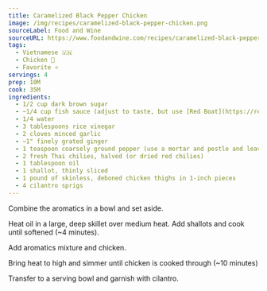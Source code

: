 ```yaml
---
title: Caramelized Black Pepper Chicken
image: /img/recipes/caramelized-black-pepper-chicken.png
sourceLabel: Food and Wine
sourceURL: https://www.foodandwine.com/recipes/caramelized-black-pepper-chicken
tags:
  - Vietnamese 🇻🇳
  - Chicken 🍗
  - Favorite ⭐
servings: 4
prep: 10M
cook: 35M
ingredients:
  - 1/2 cup dark brown sugar
  - ~1/4 cup fish sauce (adjust to taste, but use [Red Boat](https://redboatfishsauce.com)! )
  - 1/4 water
  - 3 tablespoons rice vinegar
  - 2 cloves minced garlic
  - ~1" finely grated ginger
  - 1 teaspoon coarsely ground pepper (use a mortar and pestle and leave some chunky bits)
  - 2 fresh Thai chilies, halved (or dried red chilies)
  - 1 tablespoon oil
  - 1 shallot, thinly sliced
  - 1 pound of skinless, deboned chicken thighs in 1-inch pieces
  - 4 cilantro sprigs
---
```


Combine the aromatics in a bowl and set aside.

Heat oil in a large, deep skillet over medium heat. Add shallots and cook until softened (~4 minutes).

Add aromatics mixture and chicken.

Bring heat to high and simmer until chicken is cooked through (~10 minutes)

Transfer to a serving bowl and garnish with cilantro.
